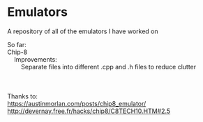 # Emulators
A repository of all of the emulators I have worked on

So far:\
Chip-8 \
&nbsp; &nbsp; Improvements: \
&nbsp; &nbsp; &nbsp; &nbsp; Separate files into different .cpp and .h files to reduce clutter \
\
\
\
Thanks to:\
https://austinmorlan.com/posts/chip8_emulator/ \
http://devernay.free.fr/hacks/chip8/C8TECH10.HTM#2.5
